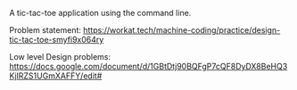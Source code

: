 A tic-tac-toe application using the command line.

Problem statement:
https://workat.tech/machine-coding/practice/design-tic-tac-toe-smyfi9x064ry

Low level Design problems:
https://docs.google.com/document/d/1GBtDtj90BQFgP7cQF8DyDX8BeHQ3KjIRZS1UGmXAFFY/edit#   


